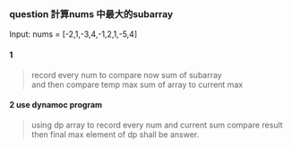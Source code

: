 ### question 計算nums 中最大的subarray

Input: nums = [-2,1,-3,4,-1,2,1,-5,4]

#### 1
> record every num to compare now sum of subarray <br>
> and then compare temp max sum of array to current max

#### 2 use dynamoc program
> using dp array to record every num and current sum compare result then final max element of dp shall be answer.